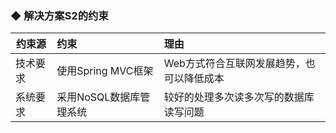 ### ◆ 解决方案S2的约束















| 约束源 | 约束 | 理由 |
| --- | :--- | :--- |
| 技术要求 | 使用Spring MVC框架 | Web方式符合互联网发展趋势，也可以降低成本 |
| 系统要求 | 采用NoSQL数据库管理系统 | 较好的处理多次读多次写的数据库读写问题 |







